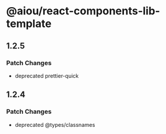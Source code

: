 # @aiou/react-components-lib-template

## 1.2.5

### Patch Changes

- deprecated prettier-quick

## 1.2.4

### Patch Changes

- deprecated @types/classnames
